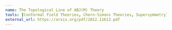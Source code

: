 ```yaml
---
name: The Topological Line of ABJ(M) Theory
tools: [Conformal Field Theories, Chern-Simons Theories, Supersymmetry]
external_url: https://arxiv.org/pdf/2012.11613.pdf
---
```

